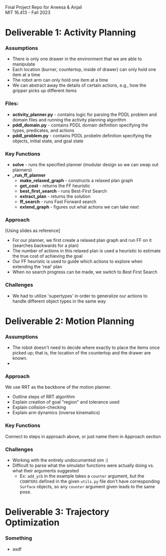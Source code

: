 Final Project Repo for Aneesa &amp; Anjali  
MIT 16.413 - Fall 2023    


# Deliverable 1: Activity Planning
### Assumptions
- There is only one drawer in the environment that we are able to manipulate
- Each location (burner, countertop, inside of drawer) can only hold one item at a time
- The robot arm can only hold one item at a time
- We can abstract away the details of certain actions, e.g., how the gripper picks up different items

### Files:
- **activity_planner.py** - contains logic for parsing the PDDL problem and domain files and running the activity planning algorithm
- **pddl_domain.py** - contains PDDL domain definition specifying the types, predicates, and actions
- **pddl_problem.py** - contains PDDL probelm definition specifying the objects, initial state, and goal state

### Key Functions
- **solve** - runs the specified planner (modular design so we can swap out planners)
- **_run_ff_planner**
    - **make_relaxed_graph** - constructs a relaxed plan graph
    - **get_cost** - returns the FF heuristic
    - **best_first_search** - runs Best-First Search
    - **extract_plan** - returns the solution
    - **ff_search** - runs Fast Forward search
    - **extend_graph** - figures out what actions we can take next

### Approach
[Using slides as reference]
- For our planner, we first create a relaxed plan graph and run FF on it (searches backwards for a plan)
- The number of actions in this relaxed plan is used a heuristic to estimate the true cost of achieving the goal
- Our FF heuristic is used to guide which actions to explore when extending the 'real' plan
- When no search progress can be made, we switch to Best First Search

### Challenges
- We had to utilize 'supertypes' in order to generalize our actions to handle different object types in the same way

# Deliverable 2: Motion Planning
### Assumptions
- The robot doesn't need to decide where exactly to place the items once picked up; that is, the location of the countertop and the drawer are known.
- 

### Approach
We use RRT as the backbone of the motion planner.

- Outline steps of RRT algorithm
- Explain creation of goal "region" and tolerance used
- Explain collision-checking
- Explain arm dynamics (inverse kinematics)

### Key Functions
Connect to steps in approach above, or just name them in Approach section

### Challenges
- Working with the entirely undocumented sim :)
- Difficult to parse what the simulator functions were actually doing vs. what their arguments suggested
    - Ex: `add_ycb` in the example takes a `counter` argument, but the `COUNTERS` defined in the given `utils.py` file don't have corresponding `Surface` objects, so any `counter` argument given leads to the same pose.

# Deliverable 3: Trajectory Optimization
### Something
- asdf
